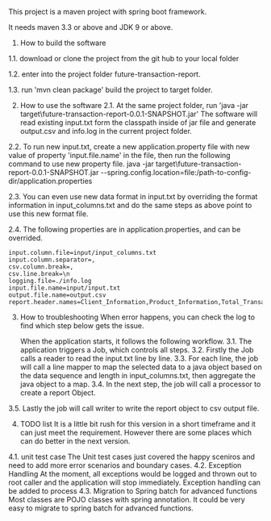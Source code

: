 This project is a maven project with spring boot framework.

It needs  maven 3.3 or above  and JDK 9 or above.

1. How to build the software

1.1. download or clone the project from the git hub to  your local folder

1.2. enter into the project folder future-transaction-report.

1.3. run 'mvn clean package' build the project to target folder.

2. How to use the software
2.1.  At the same  project folder, run  'java -jar target\future-transaction-report-0.0.1-SNAPSHOT.jar'
     The software will read existing input.txt form the classpath inside of jar file and generate output.csv and info.log
      in the current project folder.
     
2.2.   To run new input.txt, create a new application.property file with  new value of property 'input.file.name' 
     in  the file,  then run the following command to use new property file.
     java -jar target\future-transaction-report-0.0.1-SNAPSHOT.jar --spring.config.location=file:/path-to-config-dir/application.properties
     
     
2.3.   You can even use new data format in input.txt by overriding the format information in  input_columns.txt and do the same steps as above 
     point to use this new format file.

2.4.   The following properties are in application.properties, and can be overrided.

    input.column.file=input/input_columns.txt
    input.column.separator=,
    csv.column.break=,
    csv.line.break=\n
    logging.file=./info.log
    input.file.name=input/input.txt
    output.file.name=output.csv
    report.header.names=Client_Information,Product_Information,Total_Transaction_Amount
3. How to troubleshooting
   When error happens,  you can check the log to find which step below gets the issue.

   When the application starts,  it follows the following workflow.
  3.1. The application triggers a Job, which controls all steps.
  3.2. Firstly the Job calls a reader to read the input.txt line by line.
  3.3. For each line, the job will call a line mapper to map the selected data
      to a java object based on the data sequence and length in input_columns.txt,
      then aggregate the java object to a map.
 3.4. In the next step,  the job will call a processor to create a report Object.

 3.5. Lastly the job will call writer to write the report object to csv output file.
 
4. TODO list
  It is a little bit rush for this version in a short timeframe and it can just meet the requirement.  However there are some places        which can do better in the next version.
 
  4.1. unit test case
    The Unit test cases just covered the happy sceniros and need to add more error scenarios and boundary cases.
  4.2. Exception Handling
    At the moment, all exceptions would be logged and thrown out to root caller and the application will stop immediately. Exception 
    handling can be added to process 
  4.3. Migration to Spring batch for advanced functions 
    Most classes are POJO classes with spring annotation. It could be very easy to migrate to spring batch for advanced functions.
 
